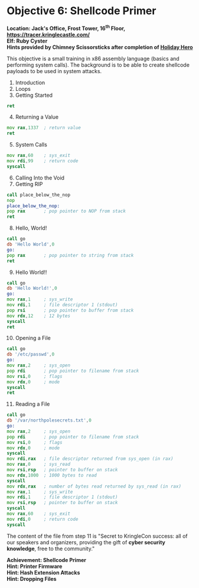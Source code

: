 # Objective 6: Shellcode Primer
**Location: Jack's Office, Frost Tower, 16<sup>th</sup> Floor, https://tracer.kringlecastle.com/**  
**Elf: Ruby Cyster**  
**Hints provided by Chimney Scissorsticks after completion of [Holiday Hero](https://github.com/joergschwarzwaelder/hhc2021/blob/master/Additional/Holiday%20Hero.md)**

This objective is a small training in x86 assembly language (basics and performing system calls). The background is to be able to create shellcode payloads to be used in system attacks.

1. Introduction
2. Loops
3. Getting Started
```asm
ret
```
4. Returning a Value
```asm
mov rax,1337  ; return value
ret
```
5. System Calls
```asm
mov rax,60    ; sys_exit
mov rdi,99    ; return code
syscall
```
6. Calling Into the Void
7. Getting RIP
```asm
call place_below_the_nop
nop
place_below_the_nop:
pop rax       ; pop pointer to NOP from stack
ret
```
8. Hello, World!
```asm
call go
db 'Hello World',0
go:
pop rax       ; pop pointer to string from stack
ret
```
9. Hello World!!
```asm
call go
db 'Hello World!',0
go:
mov rax,1     ; sys_write
mov rdi,1     ; file descriptor 1 (stdout)
pop rsi       ; pop pointer to buffer from stack
mov rdx,12    ; 12 bytes
syscall
ret
```
10. Opening a File
```asm
call go
db '/etc/passwd',0
go:
mov rax,2     ; sys_open
pop rdi       ; pop pointer to filename from stack
mov rsi,0     ; flags
mov rdx,0     ; mode
syscall
ret
```
11. Reading a File
```asm
call go
db '/var/northpolesecrets.txt',0
go:
mov rax,2     ; sys_open
pop rdi       ; pop pointer to filename from stack
mov rsi,0     ; flags
mov rdx,0     ; mode
syscall
mov rdi,rax   ; file descriptor returned from sys_open (in rax)
mov rax,0     ; sys_read
mov rsi,rsp   ; pointer to buffer on stack
mov rdx,1000  ; 1000 bytes to read
syscall
mov rdx,rax   ; number of bytes read returned by sys_read (in rax)
mov rax,1     ; sys_write
mov rdi,1     ; file descriptor 1 (stdout)
mov rsi,rsp   ; pointer to buffer on stack
syscall
mov rax,60    ; sys_exit
mov rdi,0     ; return code
syscall
```
The content of the file from step 11 is "Secret to KringleCon success: all of our speakers and organizers, providing the gift of **cyber security knowledge**, free to the community."

**Achievement: Shellcode Primer**  
**Hint: Printer Firmware**  
**Hint: Hash Extension Attacks**  
**Hint: Dropping Files**
